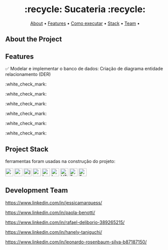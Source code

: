 
 <h1 align="center"> :recycle: Sucateria :recycle: </h1> 

 <p align="center">
 <a href="#-About-the-project">About</a> •
 <a href="#-Features">Features</a> •
 <a href="#-como-executar-o-projeto">Como executar</a> • 
 <a href="#-Project-Stack">Stack</a> • 
 <a href="#-Development-team">Team</a> • 
 </p>

## About the Project

## Features
:white_check_mark:
Modelar e implementar o banco de dados: Criação de diagrama entidade relacionamento (DER)

</p>
:white_check_mark:

</p>
:white_check_mark:

</p>
:white_check_mark:

</p>
:white_check_mark:

</p>
:white_check_mark:

</p>
:white_check_mark:

## Project Stack
ferramentas foram usadas na construção do projeto:
<p align="left">
<img width="25" height="25" src="https://www.vectorlogo.zone/logos/springio/springio-icon.svg" alt="spring" /></code>
<img width="25" height="25" src="https://www.vectorlogo.zone/logos/angular/angular-icon.svg" alt="angular"/></code>
<img width="25" height="25" src="https://www.vectorlogo.zone/logos/java/java-icon.svg" alt="java" /></code>
<img width="25" height="25" src="https://www.vectorlogo.zone/logos/mysql/mysql-icon.svg" alt="mysql"/></code>
<img width="25" height="25" src="https://www.vectorlogo.zone/logos/heroku/heroku-icon.svg" alt="heroku"/></code>
<img width="25" height="25" src="https://www.vectorlogo.zone/logos/getbootstrap/getbootstrap-icon.svg" alt="bootstrap"/></code>
<img width="25" height="25" src="https://www.vectorlogo.zone/logos/w3_html5/w3_html5-icon.svg" alt="HTML5"/></code>
<img width="25" height="25" src="https://www.vectorlogo.zone/logos/typescriptlang/typescriptlang-icon.svg" alt="Typescript"/></code>
<img width="25" height="25" src="https://www.vectorlogo.zone/logos/visualstudio_code/visualstudio_code-icon.svg" alt="Typescript"/></code>
</p>

## Development Team
https://www.linkedin.com/in/jessicamarquess/ </p>
https://www.linkedin.com/in/paola-benotti/ </p>
https://www.linkedin.com/in/rafael-deliborio-389265215/ </p>
https://www.linkedin.com/in/hanely-taniguchi/ </p>
https://www.linkedin.com/in/leonardo-rosenbaum-silva-b87187150/ </p>
